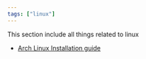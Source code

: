 ```yaml
---
tags: ["linux"]
---
```


This section include all things related to linux

- [Arch Linux Installation guide](Arch%20Linux%20Installation%20guide.md)